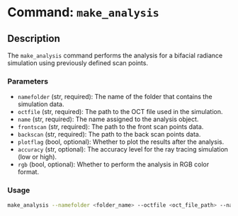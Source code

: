 # Command: `make_analysis`

## Description

The `make_analysis` command performs the analysis for a bifacial radiance simulation using previously defined scan points.

### Parameters

- `namefolder` (str, required): The name of the folder that contains the simulation data.
- `octfile` (str, required): The path to the OCT file used in the simulation.
- `name` (str, required): The name assigned to the analysis object.
- `frontscan` (str, required): The path to the front scan points data.
- `backscan` (str, required): The path to the back scan points data.
- `plotflag` (bool, optional): Whether to plot the results after the analysis.
- `accuracy` (str, optional): The accuracy level for the ray tracing simulation (low or high).
- `rgb` (bool, optional): Whether to perform the analysis in RGB color format.

### Usage

```bash
make_analysis --namefolder <folder_name> --octfile <oct_file_path> --name <object_name> --frontscan <front_scan_path> --backscan <back_scan_path> [--plotflag <true/false>] [--accuracy <low/high>] [--rgb <true/false>]
```
